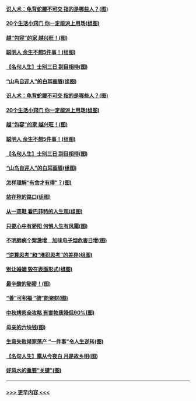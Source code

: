 #### [识人术：龟背蛇腰不可交 指的是哪些人？(图)](../pages/p8/907503.md?t=09170055) 
#### [20个生活小窍门 你一定能派上用场(组图)](../pages/p8/907510.md?t=09170055) 
#### [越“包容”的家 越兴旺！(图)](../pages/p8/907328.md?t=09170055) 
#### [聪明人 余生不想5件事！(组图)](../pages/p8/907364.md?t=09170055) 
#### [【名句人生】士别三日 刮目相待(图)](../pages/p8/906988.md?t=09170055) 
#### [“山鸟自迎人”的白耳画眉(组图)](../pages/p8/907332.md?t=09170055) 
#### [识人术：龟背蛇腰不可交 指的是哪些人？(图)](../pages/p8/907503.md?t=09170055) 
#### [20个生活小窍门 你一定能派上用场(组图)](../pages/p8/907510.md?t=09170055) 
#### [越“包容”的家 越兴旺！(图)](../pages/p8/907328.md?t=09170055) 
#### [聪明人 余生不想5件事！(组图)](../pages/p8/907364.md?t=09170055) 
#### [【名句人生】士别三日 刮目相待(图)](../pages/p8/906988.md?t=09170055) 
#### [“山鸟自迎人”的白耳画眉(组图)](../pages/p8/907332.md?t=09170055) 
#### [怎样理解“有舍才有得”？(图)](../pages/p8/906872.md?t=09170055) 
#### [站在秋的路口(组图)](../pages/p8/906914.md?t=09170055) 
#### [从一双鞋 看巴菲特的人生观(组图)](../pages/p8/907311.md?t=09170055) 
#### [只要心中有骄阳 何惧人生有风霜(图)](../pages/p8/907320.md?t=09170055) 
#### [不明肺病个案激增　加味电子烟危害日增(图)](../pages/p8/907307.md?t=09170055) 
#### [“逆算思考”和“堆积思考”的差异(组图)](../pages/p8/907229.md?t=09170055) 
#### [别让婚姻 毁在表面形式(组图)](../pages/p8/907118.md?t=09170055) 
#### [最辛酸的秘密！(图)](../pages/p8/906327.md?t=09170055) 
#### [“善”可积福 “德”能聚财(图)](../pages/p8/906906.md?t=09170055) 
#### [中秋烤肉全攻略 有害物质降低90%(图)](../pages/p8/907227.md?t=09170055) 
#### [母亲的六块钱(图)](../pages/p8/907107.md?t=09170055) 
#### [生意失败倾家荡产 “一件事”令人生逆转(图)](../pages/p8/907101.md?t=09170055) 
#### [【名句人生】露从今夜白 月是故乡明(图)](../pages/p8/906558.md?t=09170055) 
#### [好风水的重要“关键”(图)](../pages/p8/907087.md?t=09170055) 

----
#### [ >>> 更早内容 <<< ](../indexes/p8-earlier.md)
